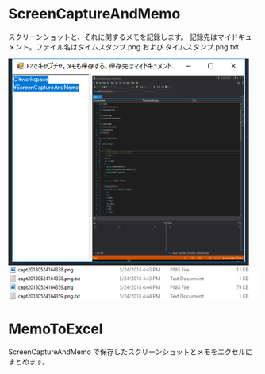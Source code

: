 # ScreenCaptureAndMemo
スクリーンショットと、それに関するメモを記録します。
記録先はマイドキュメント。ファイル名はタイムスタンプ.png および タイムスタンプ.png.txt

<img src="docs/capt20180524164421.png" alt="Exec"/>
<img src="docs/folder.png" alt="Folder"/>

# MemoToExcel
ScreenCaptureAndMemo で保存したスクリーンショットとメモをエクセルにまとめます。
